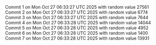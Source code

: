 Commit 1 on Mon Oct 27 06:33:27 UTC 2025 with random value 27561
Commit 2 on Mon Oct 27 06:33:27 UTC 2025 with random value 6774
Commit 3 on Mon Oct 27 06:33:27 UTC 2025 with random value 7644
Commit 4 on Mon Oct 27 06:33:28 UTC 2025 with random value 14044
Commit 5 on Mon Oct 27 06:33:28 UTC 2025 with random value 4952
Commit 6 on Mon Oct 27 06:33:28 UTC 2025 with random value 1400
Commit 7 on Mon Oct 27 06:33:28 UTC 2025 with random value 13931
